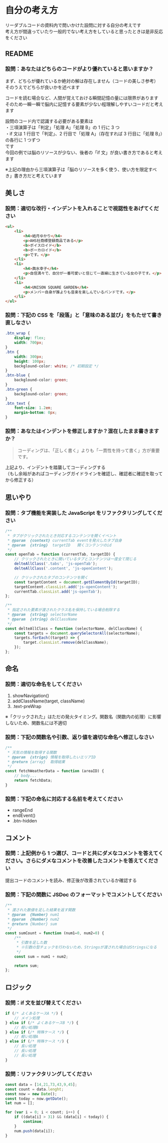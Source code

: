 # 自分の考え方

リーダブルコードの資料内で問いかけた設問に対する自分の考えです  
考え方が間違っていたり一般的でない考え方をしていると思ったときは是非反応をください

## README

### 設問：あなたはどちらのコードがより優れていると思いますか？

まず、どちらが優れているか絶対の解は存在しません（コードの美しさ参考）  
そのうえでどちらが良いかを述べます

コードを読む場合など、人間が覚えておける瞬間記憶の量には限界があります  
そのため一瞬一瞬で脳内に記憶する要素が少ない程理解しやすいコードだと考えます

設問のコード内で認識する必要がある要素は  
・三項演算子は「判定」「処理 A」「処理 B」の 1 行に 3 つ  
・if 文は 1 行目で「判定」、2 行目で「処理 A」（存在すれば 3 行目に「処理 B」）の各行に 1 つずつ  
です  
今回の例では脳のリソースが少ない、後者の「if 文」が良い書き方であると考えます

※上記の理由から三項演算子は「脳のリソースを多く使う、使い方を限定すべき」書き方だと考えています

## 美しさ

### 設問：適切な改行・インデントを入れることで視認性をあげてください

```HTML
<ul>
    <li>
        <h4>結月ゆかり</h4>
        <p>AHS社商標登録商品である</p>
        <b>ボイスロイド</b>
        <b>ボーカロイド</b>
        <p>です。</p>
    </li>
    <li>
        <h4>輿水幸子</h4>
        <p>自信満々で、自分が一番可愛いと信じて一直線に生きている女の子です。</p>
    </li>
    <li>
        <h4>UNISON SQUARE GARDEN</h4>
        <p>メンバー自身が誰よりも音楽を楽しんでいるバンドです。</p>
    </li>
</ul>
```

### 設問：下記の CSS を「段落」と「意味のある並び」をもたせて書き直しなさい

```CSS
.btn_wrap {
    display: flex;
    width: 700px;
}
.btn {
    width: 300px;
    height: 100px;
    backglound-color: white; /* 初期設定 */
}
.btn-blue {
    backglound-color: green;
}
.btn-green {
    backglound-color: green;
}
.btn_text {
    font-size: 1.2em;
    margin-bottom: 0px;
}
```

### 設問：あなたはインデントを修正しますか？混在したまま書きますか？

> コーディングは、「正しく書く」よりも「一貫性を持って書く」方が重要です。

上記より、インデントを踏襲してコーディングする  
（もし余裕があればコーディングガイドラインを確認し、確認者に確認を取ってから修正する）

## 思いやり

### 設問：タブ機能を実装した JavaScript をリファクタリングしてください

```JavaScript
/**
 * タブがクリックされたとき対応するコンテンツを開くイベント
 * @param  {context} currentTab eventを発火したタブ自身
 * @param  {string}  targetID   開くコンテンツのid
 */
const openTab = function (currentTab, targetID) {
    // クリックされたときに開いているタブとコンテンツは一度全て閉じる
    delteAllClass('.tabs', 'js-openTab');
    delteAllClass('.content', 'js-openContent');

    // クリックされたタブのコンテンツを開く
    const targetContent = document.getElementById(targetID);
    targetContent.classList.add('js-openContent');
    currentTab.classList.add('js-openTab');
};

/**
 * 指定された要素が渡されたクラス名を保持している場合削除する
 * @param  {string} selectorName
 * @param  {string} delClassName
 */
const delteAllClass = function (selectorName, delClassName) {
    const targets = document.querySelectorAll(selectorName);
    targets.forEach((target) => {
        target.classList.remove(delClassName);
    });
};
```

## 命名

### 設問：適切な命名をしてください

1. showNavigation()
1. addClassName(target, className)
1. .text-preWrap

※「クリックされた」はただの発火タイミング。関数名（関数内の処理）に影響しないため、関数名には不適切

### 設問：下記の関数名や引数、返り値を適切な命名へ修正しなさい

```JavaScript
/**
 * 天気の情報を取得する関数
 * @param  {strign} 情報を取得したいエリアID
 * @return {array}  取得結果
 */
const fetchWeatherData = function (areaID) {
    // body...
    return fetchData;
}
```

### 設問：下記の命名に対応する名前を考えてください

- rangeEnd
- endEvent()
- .btn-hidden

## コメント

### 設問：上記例から 1 つ選び、コードと共にダメなコメントを答えてください。さらにダメなコメントを改善したコメントを答えてください

提出コードのコメントを読み、修正後が改善されているか確認する

### 設問：下記の関数に JSDoc のフォーマットでコメントしてください

```JavaScript
/**
 * 渡された数値を足した結果を返す関数
 * @param  {Number} num1
 * @param  {Number} num2
 * @return {Number} sum
 */
const sumCount = function (num1=0, num2=0) {
    /**
     * 引数を足した数
     * ※引数の型チェックを行わないため、Stringsが渡された場合はStringsになる
     */
    const sum = num1 + num2;

    return sum;
};
```

## ロジック

### 設問：if 文を並び替えてください

```JavaScript
if (/* よくあるケースA */) {
    // メイン処理
} else if (/* よくあるケースB */) {
    // 軽い処理B
} else if (/* 特殊ケース */) {
    // 軽い処理A
} else if (/* 特殊ケース */) {
    // 長い処理
    // 長い処理
    // 長い処理
}
```

### 設問：リファクタリングしてください

```JavaScript
const data = [14,21,73,43,9,45];
const count = data.lenght;
const now = new Date();
const today = now.getDate();
let num = [];

for (var i = 0; i < count; i++) {
    if ((data[i] > 31) && (data[i] < today)) {
        continue;
    }
    num.push(data[i]);
}
```

